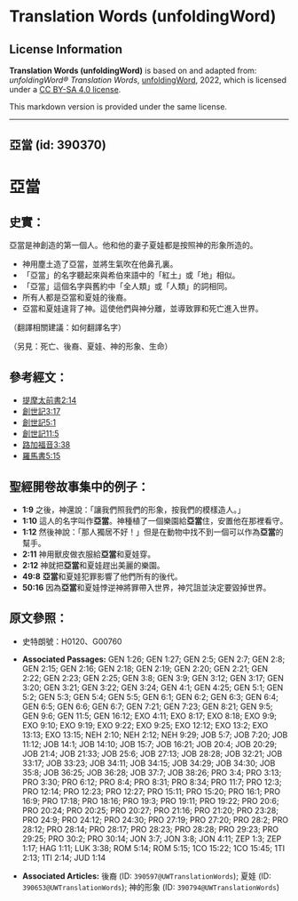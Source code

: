 # Translation Words (unfoldingWord)

## License Information

**Translation Words (unfoldingWord)** is based on and adapted from: _unfoldingWord® Translation Words_, [unfoldingWord](https://unfoldingword.org/utw), 2022, which is licensed under a [CC BY-SA 4.0 license](https://creativecommons.org/licenses/by-sa/4.0/legalcode.en).

This markdown version is provided under the same license.



--------------------------------

## 亞當 (id: 390370)

亞當
==

史實：
---

亞當是神創造的第一個人。他和他的妻子夏娃都是按照神的形象所造的。

* 神用塵土造了亞當，並將生氣吹在他鼻孔裏。
* 「亞當」的名字聽起來與希伯來語中的「紅土」或「地」相似。
* 「亞當」這個名字與舊約中「全人類」或「人類」的詞相同。
* 所有人都是亞當和夏娃的後裔。
* 亞當和夏娃違背了神。這使他們與神分離，並導致罪和死亡進入世界。

（翻譯相關建議：如何翻譯名字）

（另見：死亡、後裔、夏娃、神的形象、生命）

參考經文：
-----

* [提摩太前書2:14](https://ref.ly/1Tim2:14)
* [創世記3:17](https://ref.ly/Gen3:17)
* [創世記5:1](https://ref.ly/Gen5:1)
* [創世記11:5](https://ref.ly/Gen11:5)
* [路加福音3:38](https://ref.ly/Luke3:38)
* [羅馬書5:15](https://ref.ly/Rom5:15)

聖經開卷故事集中的例子：
------------

* **1:9** 之後，神還說：「讓我們照我們的形象，按我們的模樣造人。」
* **1:10** 這人的名字叫作**亞當**。神種植了一個樂園給**亞當**住，安置他在那裡看守。
* **1:12** 然後神說：「那人獨居不好！」但是在動物中找不到一個可以作為**亞當**的幫手。
* **2:11** 神用獸皮做衣服給**亞當**和夏娃穿。
* **2:12** 神就把**亞當**和夏娃趕出美麗的樂園。
* **49:8** **亞當**和夏娃犯罪影響了他們所有的後代。
* **50:16** 因為**亞當**和夏娃悖逆神將罪帶入世界，神咒詛並決定要毀掉世界。

原文參照：
-----

* 史特朗號：H0120、G00760

* **Associated Passages:** GEN 1:26; GEN 1:27; GEN 2:5; GEN 2:7; GEN 2:8; GEN 2:15; GEN 2:16; GEN 2:18; GEN 2:19; GEN 2:20; GEN 2:21; GEN 2:22; GEN 2:23; GEN 2:25; GEN 3:8; GEN 3:9; GEN 3:12; GEN 3:17; GEN 3:20; GEN 3:21; GEN 3:22; GEN 3:24; GEN 4:1; GEN 4:25; GEN 5:1; GEN 5:2; GEN 5:3; GEN 5:4; GEN 5:5; GEN 6:1; GEN 6:2; GEN 6:3; GEN 6:4; GEN 6:5; GEN 6:6; GEN 6:7; GEN 7:21; GEN 7:23; GEN 8:21; GEN 9:5; GEN 9:6; GEN 11:5; GEN 16:12; EXO 4:11; EXO 8:17; EXO 8:18; EXO 9:9; EXO 9:10; EXO 9:19; EXO 9:22; EXO 9:25; EXO 12:12; EXO 13:2; EXO 13:13; EXO 13:15; NEH 2:10; NEH 2:12; NEH 9:29; JOB 5:7; JOB 7:20; JOB 11:12; JOB 14:1; JOB 14:10; JOB 15:7; JOB 16:21; JOB 20:4; JOB 20:29; JOB 21:4; JOB 21:33; JOB 25:6; JOB 27:13; JOB 28:28; JOB 32:21; JOB 33:17; JOB 33:23; JOB 34:11; JOB 34:15; JOB 34:29; JOB 34:30; JOB 35:8; JOB 36:25; JOB 36:28; JOB 37:7; JOB 38:26; PRO 3:4; PRO 3:13; PRO 3:30; PRO 6:12; PRO 8:4; PRO 8:31; PRO 8:34; PRO 11:7; PRO 12:3; PRO 12:14; PRO 12:23; PRO 12:27; PRO 15:11; PRO 15:20; PRO 16:1; PRO 16:9; PRO 17:18; PRO 18:16; PRO 19:3; PRO 19:11; PRO 19:22; PRO 20:6; PRO 20:24; PRO 20:25; PRO 20:27; PRO 21:16; PRO 21:20; PRO 23:28; PRO 24:9; PRO 24:12; PRO 24:30; PRO 27:19; PRO 27:20; PRO 28:2; PRO 28:12; PRO 28:14; PRO 28:17; PRO 28:23; PRO 28:28; PRO 29:23; PRO 29:25; PRO 30:2; PRO 30:14; JON 3:7; JON 3:8; JON 4:11; ZEP 1:3; ZEP 1:17; HAG 1:11; LUK 3:38; ROM 5:14; ROM 5:15; 1CO 15:22; 1CO 15:45; 1TI 2:13; 1TI 2:14; JUD 1:14
* **Associated Articles:** 後裔 (ID: `390597@UWTranslationWords`); 夏娃 (ID: `390653@UWTranslationWords`); 神的形象 (ID: `390794@UWTranslationWords`)

